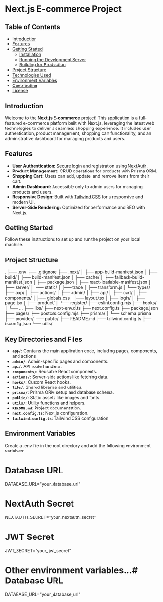 # Next.js E-commerce Project

## Table of Contents

- [Introduction](#introduction)
- [Features](#features)
- [Getting Started](#getting-started)
  - [Installation](#installation)
  - [Running the Development Server](#running-the-development-server)
  - [Building for Production](#building-for-production)
- [Project Structure](#project-structure)
- [Technologies Used](#technologies-used)
- [Environment Variables](#environment-variables)
- [Contributing](#contributing)
- [License](#license)

## Introduction

Welcome to the **Next.js E-commerce** project! This application is a full-featured e-commerce platform built with Next.js, leveraging the latest web technologies to deliver a seamless shopping experience. It includes user authentication, product management, shopping cart functionality, and an administrative dashboard for managing products and users.

## Features

- **User Authentication:** Secure login and registration using [NextAuth](https://next-auth.js.org/).
- **Product Management:** CRUD operations for products with Prisma ORM.
- **Shopping Cart:** Users can add, update, and remove items from their cart.
- **Admin Dashboard:** Accessible only to admin users for managing products and users.
- **Responsive Design:** Built with [Tailwind CSS](https://tailwindcss.com/) for a responsive and modern UI.
- **Server-Side Rendering:** Optimized for performance and SEO with Next.js.

## Getting Started

Follow these instructions to set up and run the project on your local machine.

## Project Structure

.
├── .env
├── .gitignore
├── .next/
│ ├── app-build-manifest.json
│ ├── build/
│ ├── build-manifest.json
│ ├── cache/
│ ├── fallback-build-manifest.json
│ ├── package.json
│ ├── react-loadable-manifest.json
│ ├── server/
│ ├── static/
│ ├── trace
│ ├── transform.js
│ └── types/
├── app/
│ ├── actions/
│ ├── admin/
│ ├── api/
│ ├── cart/
│ ├── components/
│ ├── globals.css
│ ├── layout.tsx
│ ├── login/
│ ├── page.tsx
│ ├── product/
│ └── register/
├── eslint.config.mjs
├── hooks/
│ └── ...
├── libs/
├── next-env.d.ts
├── next.config.ts
├── package.json
├── pages/
├── postcss.config.mjs
├── prisma/
│ └── schema.prisma
├── provider/
├── public/
├── README.md
├── tailwind.config.ts
├── tsconfig.json
└── utils/

## Key Directories and Files

- **`app/`**: Contains the main application code, including pages, components, and actions.
- **`admin/`**: Admin-specific pages and components.
- **`api/`**: API route handlers.
- **`components/`**: Reusable React components.
- **`actions/`**: Server-side actions like fetching data.
- **`hooks/`**: Custom React hooks.
- **`libs/`**: Shared libraries and utilities.
- **`prisma/`**: Prisma ORM setup and database schema.
- **`public/`**: Static assets like images and fonts.
- **`utils/`**: Utility functions and helpers.
- **`README.md`**: Project documentation.
- **`next.config.ts`**: Next.js configuration.
- **`tailwind.config.ts`**: Tailwind CSS configuration.

## Environment Variables

Create a .env file in the root directory and add the following environment variables:

# Database URL

DATABASE_URL="your_database_url"

# NextAuth Secret

NEXTAUTH_SECRET="your_nextauth_secret"

# JWT Secret

JWT_SECRET="your_jwt_secret"

# Other environment variables...# Database URL

DATABASE_URL="your_database_url"
